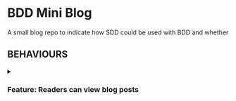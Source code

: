 # BDD Mini Blog

A small blog repo to indicate how SDD could be used with BDD and whether

## BEHAVIOURS

<details>
  <summary>

### Feature: Readers can view blog posts

  </summary>

#### Scenario: The reader can view all posts
* [ACTION:FETCH_POSTS](#) A reader lands on the home page
* [STATE:FETCHED_POSTS](#) The posts are shown

#### Scenario: The reader can select a post
* [ACTION:SELECT_POST](#) A reader clicks on a post link
* [STATE:SELECTED_POST](#) The post is shown

#### Scenario: The reader can delete a post
* [ACTION:DELETE_POST](#) A reader clicks on a post delete link
* [STATE:DELETED_POST](#) The post is deleted

#### Scenario: The reader can add a post
* [ACTION:ADD_POST](#) A reader clicks the add a post link
* [STATE:ADDING_POST](#) The add post page is shown
* [ACTION:SUBMIT_POST](#) A reader submits a post
* [STATE:FETCHED_POSTS](#) The posts are shown

</details>


